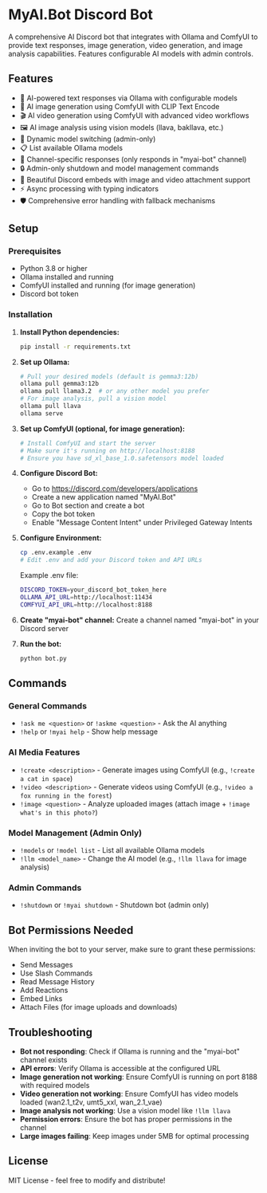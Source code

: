 # MyAI.Bot Discord Bot

A comprehensive AI Discord bot that integrates with Ollama and ComfyUI to provide text responses, image generation, video generation, and image analysis capabilities. Features configurable AI models with admin controls.

## Features

- 🤖 AI-powered text responses via Ollama with configurable models
- 🎨 AI image generation using ComfyUI with CLIP Text Encode
- 🎬 AI video generation using ComfyUI with advanced video workflows
- 🖼️ AI image analysis using vision models (llava, bakllava, etc.)
- 🔧 Dynamic model switching (admin-only)
- 📋 List available Ollama models
- 🎯 Channel-specific responses (only responds in "myai-bot" channel)
- 🔒 Admin-only shutdown and model management commands
- 📱 Beautiful Discord embeds with image and video attachment support
- ⚡ Async processing with typing indicators
- 🛡️ Comprehensive error handling with fallback mechanisms

## Setup

### Prerequisites
- Python 3.8 or higher
- Ollama installed and running
- ComfyUI installed and running (for image generation)
- Discord bot token

### Installation

1. **Install Python dependencies:**
   ```bash
   pip install -r requirements.txt
   ```

2. **Set up Ollama:**
   ```bash
   # Pull your desired models (default is gemma3:12b)
   ollama pull gemma3:12b
   ollama pull llama3.2  # or any other model you prefer
   # For image analysis, pull a vision model
   ollama pull llava
   ollama serve
   ```

3. **Set up ComfyUI (optional, for image generation):**
   ```bash
   # Install ComfyUI and start the server
   # Make sure it's running on http://localhost:8188
   # Ensure you have sd_xl_base_1.0.safetensors model loaded
   ```

4. **Configure Discord Bot:**
   - Go to https://discord.com/developers/applications
   - Create a new application named "MyAI.Bot"
   - Go to Bot section and create a bot
   - Copy the bot token
   - Enable "Message Content Intent" under Privileged Gateway Intents

5. **Configure Environment:**
   ```bash
   cp .env.example .env
   # Edit .env and add your Discord token and API URLs
   ```
   
   Example .env file:
   ```bash
   DISCORD_TOKEN=your_discord_bot_token_here
   OLLAMA_API_URL=http://localhost:11434
   COMFYUI_API_URL=http://localhost:8188
   ```

6. **Create "myai-bot" channel:**
   Create a channel named "myai-bot" in your Discord server

7. **Run the bot:**
   ```bash
   python bot.py
   ```

## Commands

### General Commands
- `!ask me <question>` or `!askme <question>` - Ask the AI anything
- `!help` or `!myai help` - Show help message

### AI Media Features
- `!create <description>` - Generate images using ComfyUI (e.g., `!create a cat in space`)
- `!video <description>` - Generate videos using ComfyUI (e.g., `!video a fox running in the forest`)
- `!image <question>` - Analyze uploaded images (attach image + `!image what's in this photo?`)

### Model Management (Admin Only)
- `!models` or `!model list` - List all available Ollama models
- `!llm <model_name>` - Change the AI model (e.g., `!llm llava` for image analysis)

### Admin Commands
- `!shutdown` or `!myai shutdown` - Shutdown bot (admin only)

## Bot Permissions Needed

When inviting the bot to your server, make sure to grant these permissions:
- Send Messages
- Use Slash Commands  
- Read Message History
- Add Reactions
- Embed Links
- Attach Files (for image uploads and downloads)

## Troubleshooting

- **Bot not responding**: Check if Ollama is running and the "myai-bot" channel exists
- **API errors**: Verify Ollama is accessible at the configured URL
- **Image generation not working**: Ensure ComfyUI is running on port 8188 with required models
- **Video generation not working**: Ensure ComfyUI has video models loaded (wan2.1_t2v, umt5_xxl, wan_2.1_vae)
- **Image analysis not working**: Use a vision model like `!llm llava`
- **Permission errors**: Ensure the bot has proper permissions in the channel
- **Large images failing**: Keep images under 5MB for optimal processing

## License

MIT License - feel free to modify and distribute!
